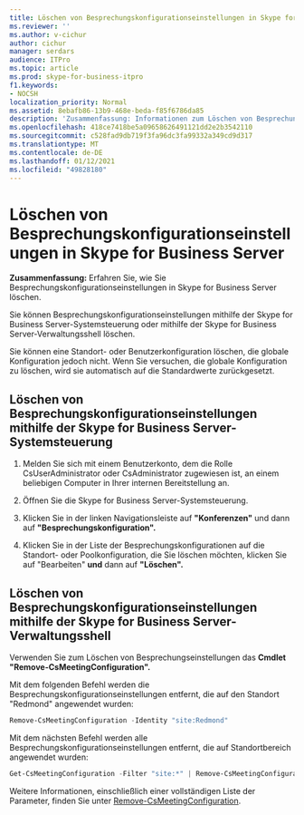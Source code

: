 ```yaml
---
title: Löschen von Besprechungskonfigurationseinstellungen in Skype for Business Server
ms.reviewer: ''
ms.author: v-cichur
author: cichur
manager: serdars
audience: ITPro
ms.topic: article
ms.prod: skype-for-business-itpro
f1.keywords:
- NOCSH
localization_priority: Normal
ms.assetid: 8ebafb86-13b9-468e-beda-f85f6786da85
description: 'Zusammenfassung: Informationen zum Löschen von Besprechungskonfigurationseinstellungen in Skype for Business Server.'
ms.openlocfilehash: 418ce7418be5a09658626491121dd2e2b3542110
ms.sourcegitcommit: c528fad9db719f3fa96dc3fa99332a349cd9d317
ms.translationtype: MT
ms.contentlocale: de-DE
ms.lasthandoff: 01/12/2021
ms.locfileid: "49828180"
---
```

# <a name="delete-meeting-configuration-settings-in-skype-for-business-server"></a>Löschen von Besprechungskonfigurationseinstellungen in Skype for Business Server
 
**Zusammenfassung:** Erfahren Sie, wie Sie Besprechungskonfigurationseinstellungen in Skype for Business Server löschen.
  
Sie können Besprechungskonfigurationseinstellungen mithilfe der Skype for Business Server-Systemsteuerung oder mithilfe der Skype for Business Server-Verwaltungsshell löschen.
  
Sie können eine Standort- oder Benutzerkonfiguration löschen, die globale Konfiguration jedoch nicht. Wenn Sie versuchen, die globale Konfiguration zu löschen, wird sie automatisch auf die Standardwerte zurückgesetzt.
  
## <a name="delete-meeting-configuration-settings-by-using-skype-for-business-server-control-panel"></a>Löschen von Besprechungskonfigurationseinstellungen mithilfe der Skype for Business Server-Systemsteuerung

1. Melden Sie sich mit einem Benutzerkonto, dem die Rolle CsUserAdministrator oder CsAdministrator zugewiesen ist, an einem beliebigen Computer in Ihrer internen Bereitstellung an.
    
2.  Öffnen Sie die Skype for Business Server-Systemsteuerung.
    
3. Klicken Sie in der linken Navigationsleiste auf **"Konferenzen"** und dann auf **"Besprechungskonfiguration".**
    
4. Klicken Sie in der Liste der Besprechungskonfigurationen auf die Standort- oder Poolkonfiguration, die Sie löschen möchten, klicken Sie auf "Bearbeiten" **und** dann auf **"Löschen".**
    
## <a name="delete-meeting-configuration-settings-by-using-skype-for-business-server-management-shell"></a>Löschen von Besprechungskonfigurationseinstellungen mithilfe der Skype for Business Server-Verwaltungsshell

Verwenden Sie zum Löschen von Besprechungseinstellungen das **Cmdlet "Remove-CsMeetingConfiguration".**
  
Mit dem folgenden Befehl werden die Besprechungskonfigurationseinstellungen entfernt, die auf den Standort "Redmond" angewendet wurden:
  
```PowerShell
Remove-CsMeetingConfiguration -Identity "site:Redmond"
```

Mit dem nächsten Befehl werden alle Besprechungskonfigurationseinstellungen entfernt, die auf Standortbereich angewendet wurden:
  
```PowerShell
Get-CsMeetingConfiguration -Filter "site:*" | Remove-CsMeetingConfiguration
```

Weitere Informationen, einschließlich einer vollständigen Liste der Parameter, finden Sie unter [Remove-CsMeetingConfiguration](https://docs.microsoft.com/powershell/module/skype/remove-csmeetingconfiguration?view=skype-ps).
  


